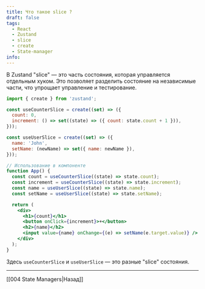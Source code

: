 ```yaml
---
title: Что такое slice ?
draft: false
tags:
  - React
  - Zustand
  - slice
  - create
  - State-manager
info:
---
```

В Zustand "slice" — это часть состояния, которая управляется отдельным хуком. Это позволяет разделить состояние на независимые части, что упрощает управление и тестирование.

```jsx
import { create } from 'zustand';

const useCounterSlice = create((set) => ({
  count: 0,
  increment: () => set((state) => ({ count: state.count + 1 })),
}));

const useUserSlice = create((set) => ({
  name: 'John',
  setName: (newName) => set({ name: newName }),
}));

// Использование в компоненте
function App() {
  const count = useCounterSlice((state) => state.count);
  const increment = useCounterSlice((state) => state.increment);
  const name = useUserSlice((state) => state.name);
  const setName = useUserSlice((state) => state.setName);

  return (
    <div>
      <h1>{count}</h1>
      <button onClick={increment}>+</button>
      <h2>{name}</h2>
      <input value={name} onChange={(e) => setName(e.target.value)} />
    </div>
  );
}
```

Здесь `useCounterSlice` и `useUserSlice` — это разные "slice" состояния.

___

[[004 State Managers|Назад]]